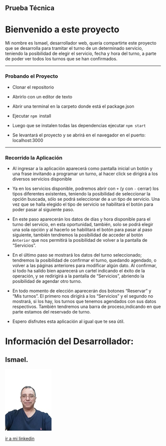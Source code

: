 
## Prueba Técnica

# Bienvenido a este proyecto

Mi nombre es Ismael, desarrollador web, quería compartirte este proyecto que se desarrolla para tramitar el turno de un determinado servicio, teniendo la posibilidad de elegir el servicio, fecha y hora del turno, a parte de poder ver todos los turnos que se han confirmados.

---
### Probando el Proyecto

 * Clonar el repositorio
 * Abrirlo con un editor de texto
 * Abrir una terminal en la carpeto donde está el package.json

 * Ejecutar `npm `install
 * Luego que se instalen todas las dependencias ejecutar `npm start` 
 * Se levantará el proyecto y se abrirá en el navegador en el puerto: localhost:3000
 ---

### Recorrido la Aplicación

* Al ingresar a la aplicación aparecerá como pantalla inicial un botón y una frase invitando a programar un turno, al hacer click se dirigirá a los diversos servicios disponible

* Ya en los servicios disponible, podremos abrir con `+` (y con `-` cerrar) los tipos diferentes existentes, teniendo la posibilidad de seleccionar la opción buscada, sólo se podrá seleccionar de a un tipo de servicio. Una vez que se halla elegido el tipo de servicio se habilitará el botón para poder pasar al siguiente paso.

* En este paso aparecerán los datos de días y hora disponible para el turno del servicio, en esta oportunidad, también, solo se podrá elegir una sola opción y al hacerlo se habilitará el botón para pasar al paso siguiente, también tendremos la posibilidad de acceder al botón `Anterior` que nos permitirá la posibilidad de volver a la pantalla de “Servicios”.

* En el último paso se mostrará los datos del turno seleccionado; tendremos la posibilidad de confirmar el turno, quedando agendado, o volver a las páginas anteriores para modificar algún dato. Al confirmar, si todo ha salido bien aparecerá un cartel indicando el éxito de la operación, y se redirigirá a la pantalla de “Servicios”, abriendo la posibilidad de agendar otro turno.

* En todo momento de elección aparecerán dos botones “Reservar” y “Mis turnos”. El primero nos dirigirá a los “Servicios” y el segundo no mostrará, si los hay, los turnos que tenemos agendados con sus datos respectivos. También tendremos una barra de proceso,indicando en que parte estamos del reservado de turno.

* Espero disfrutes esta aplicación al igual que te sea útil.

# Información del Desarrollador:

## Ismael.

![*](/public/fotoReadme.jpg)

[ir a mi linkedin](https://www.linkedin.com/in/ismael-diaz-3b440b27a)
